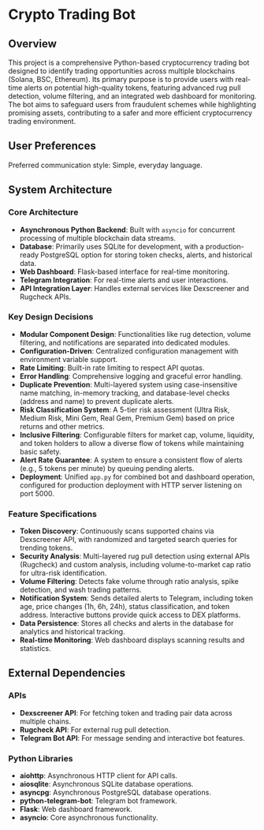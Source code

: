# Crypto Trading Bot

## Overview
This project is a comprehensive Python-based cryptocurrency trading bot designed to identify trading opportunities across multiple blockchains (Solana, BSC, Ethereum). Its primary purpose is to provide users with real-time alerts on potential high-quality tokens, featuring advanced rug pull detection, volume filtering, and an integrated web dashboard for monitoring. The bot aims to safeguard users from fraudulent schemes while highlighting promising assets, contributing to a safer and more efficient cryptocurrency trading environment.

## User Preferences
Preferred communication style: Simple, everyday language.

## System Architecture

### Core Architecture
- **Asynchronous Python Backend**: Built with `asyncio` for concurrent processing of multiple blockchain data streams.
- **Database**: Primarily uses SQLite for development, with a production-ready PostgreSQL option for storing token checks, alerts, and historical data.
- **Web Dashboard**: Flask-based interface for real-time monitoring.
- **Telegram Integration**: For real-time alerts and user interactions.
- **API Integration Layer**: Handles external services like Dexscreener and Rugcheck APIs.

### Key Design Decisions
- **Modular Component Design**: Functionalities like rug detection, volume filtering, and notifications are separated into dedicated modules.
- **Configuration-Driven**: Centralized configuration management with environment variable support.
- **Rate Limiting**: Built-in rate limiting to respect API quotas.
- **Error Handling**: Comprehensive logging and graceful error handling.
- **Duplicate Prevention**: Multi-layered system using case-insensitive name matching, in-memory tracking, and database-level checks (address and name) to prevent duplicate alerts.
- **Risk Classification System**: A 5-tier risk assessment (Ultra Risk, Medium Risk, Mini Gem, Real Gem, Premium Gem) based on price returns and other metrics.
- **Inclusive Filtering**: Configurable filters for market cap, volume, liquidity, and token holders to allow a diverse flow of tokens while maintaining basic safety.
- **Alert Rate Guarantee**: A system to ensure a consistent flow of alerts (e.g., 5 tokens per minute) by queuing pending alerts.
- **Deployment**: Unified `app.py` for combined bot and dashboard operation, configured for production deployment with HTTP server listening on port 5000.

### Feature Specifications
- **Token Discovery**: Continuously scans supported chains via Dexscreener API, with randomized and targeted search queries for trending tokens.
- **Security Analysis**: Multi-layered rug pull detection using external APIs (Rugcheck) and custom analysis, including volume-to-market cap ratio for ultra-risk identification.
- **Volume Filtering**: Detects fake volume through ratio analysis, spike detection, and wash trading patterns.
- **Notification System**: Sends detailed alerts to Telegram, including token age, price changes (1h, 6h, 24h), status classification, and token address. Interactive buttons provide quick access to DEX platforms.
- **Data Persistence**: Stores all checks and alerts in the database for analytics and historical tracking.
- **Real-time Monitoring**: Web dashboard displays scanning results and statistics.

## External Dependencies

### APIs
- **Dexscreener API**: For fetching token and trading pair data across multiple chains.
- **Rugcheck API**: For external rug pull detection.
- **Telegram Bot API**: For message sending and interactive bot features.

### Python Libraries
- **aiohttp**: Asynchronous HTTP client for API calls.
- **aiosqlite**: Asynchronous SQLite database operations.
- **asyncpg**: Asynchronous PostgreSQL database operations.
- **python-telegram-bot**: Telegram bot framework.
- **Flask**: Web dashboard framework.
- **asyncio**: Core asynchronous functionality.
